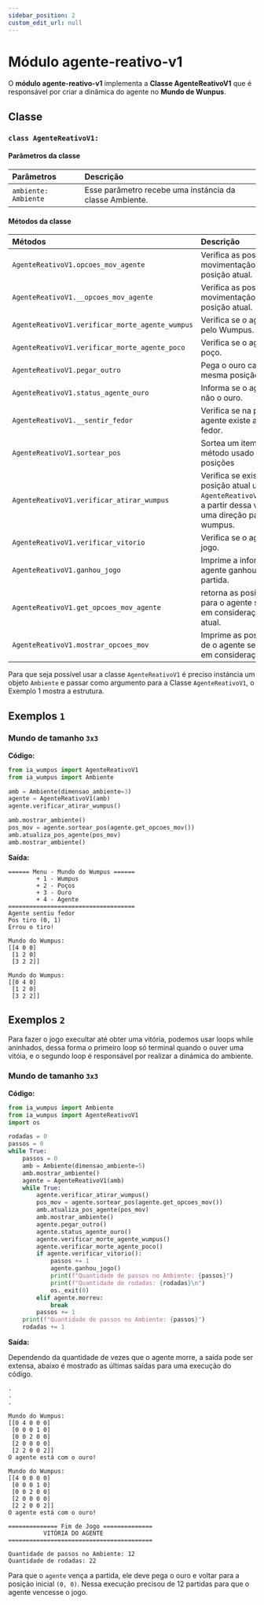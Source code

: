 ```yaml
---
sidebar_position: 2
custom_edit_url: null
---
```


# Módulo agente-reativo-v1

O **módulo agente-reativo-v1** implementa a **Classe AgenteReativoV1** que é responsável por criar a dinâmica do agente no **Mundo de Wunpus**.

## Classe

### `class AgenteReativoV1:`

#### Parâmetros da classe

| Parâmetros           | Descrição |
|        :---          |    :----   |
| `ambiente: Ambiente`    | Esse parâmetro recebe uma instáncia da classe Ambiente.  |

#### Métodos da classe

| Métodos              | Descrição |
|          :---        |    :----   |
| `AgenteReativoV1.opcoes_mov_agente`    |Verifica as possíveis opções de movimentação do agente para a posição atual.  |
| `AgenteReativoV1.__opcoes_mov_agente`    | Verifica as possíveis opções de movimentação do agente para a posição atual. |
| `AgenteReativoV1.verificar_morte_agente_wumpus`    | Verifica se o agente foi morto pelo Wumpus. |
| `AgenteReativoV1.verificar_morte_agente_poco`    | Verifica se o agente caiu no poço. |
| `AgenteReativoV1.pegar_outro`    | Pega o ouro caso esteja na mesma posição do agente. |
| `AgenteReativoV1.status_agente_ouro`    | Informa se o agente pegou ou não o ouro. |
| `AgenteReativoV1.__sentir_fedor`    | Verifica se na posição atual do agente existe a percepção de fedor. |
| `AgenteReativoV1.sortear_pos`    | Sortea um item de uma lista, método usado para sortear posições |
| `AgenteReativoV1.verificar_atirar_wumpus`    | Verifica se existe fedor na posição atual usando o método `AgenteReativoV1.__sentir_fedor`, a partir dessa validação, atira em uma direção para tentar matar o wumpus. |
| `AgenteReativoV1.verificar_vitorio`    | Verifica se o agente venceu o jogo. |
| `AgenteReativoV1.ganhou_jogo`    | Imprime a informação se o agente ganhou ou perdeu a partida. |
| `AgenteReativoV1.get_opcoes_mov_agente`    | retorna as posições possíveis para o agente se mover, levando em consideração a posição atual. |
| `AgenteReativoV1.mostrar_opcoes_mov`    |  Imprime as possições posiveis de o agente se mover, levando em consideração a posição atual|




<!--

### Métodos

### `Ambiente.__add_pos_obj()`

Posiciona o objeto em um local válido no ambiente, para isso, usa o método `Ambiente.__sortear_pos` para sortear a posição.

### `Ambiente.__sortear_pos()`

Sorteia uma posição para adicionar um objeto.

### `Ambiente.__add_percepcoes_obj(objeto, pos)`

Posiciona as percepções de um dado objeto ao seu redor.

### `Ambiente.__add_pos_wumpus()`

Posiciona o(s) Wumpos e as suas percepções no ambiente, usa os métodos `Ambiente.__add_pos_obj` e `Ambiente.__add_percepcoes_obj` para realizar a lógica.

### `Ambiente.__add_pos_pocos()`

Posiciona os poços e as suas percepções no ambiente, usa os métodos `Ambiente.add_pos_obj` e  `Ambiente.__add_percepcoes_obj`  para realizar a lógica.

### `Ambiente.__add_pos_ouro()`

Posiciona o(s) Ouro(s) e as suas percepções no ambiente, usa o método `Ambiente.__add_pos_obj` para realizar a lógica.

### `Ambiente.__add_pos_agente()`

Adiciona o Agente na posição `[0, 0]`

### `Ambiente.__menu()`

Menu com as descrições dos objetos.

### `Ambiente.infos_ambiente()`

Mostra informações sobre o Mundo do Wumpus.

### `Ambiente.mostrar_ambiente()`

Mostra a matriz que representa o Mundo do Wumpus.

### `Ambiente.mostrar_percepcoes()`

 Mostra as posições das percepções dos objetos.
 
 -->

Para que seja possível usar a classe `AgenteReativoV1` é preciso instáncia um objeto `Ambiente` e passar como argumento para a Classe `AgenteReativoV1`, o Exemplo 1 mostra a estrutura.

## Exemplos `1`

### Mundo de tamanho `3x3`

**Código:**
```python title="main.py"
from ia_wumpus import AgenteReativoV1
from ia_wumpus import Ambiente

amb = Ambiente(dimensao_ambiente=3)
agente = AgenteReativoV1(amb)
agente.verificar_atirar_wumpus()

amb.mostrar_ambiente()
pos_mov = agente.sortear_pos(agente.get_opcoes_mov())
amb.atualiza_pos_agente(pos_mov)
amb.mostrar_ambiente()
```

**Saída:**

```
====== Menu - Mundo do Wumpus ======
        + 1 - Wumpus
        + 2 - Poços
        + 3 - Ouro
        + 4 - Agente
====================================
Agente sentiu fedor
Pos tiro (0, 1)
Errou o tiro!

Mundo do Wumpus:
[[4 0 0]
 [1 2 0]
 [3 2 2]]

Mundo do Wumpus:
[[0 4 0]
 [1 2 0]
 [3 2 2]]
```


## Exemplos `2`

Para fazer o jogo execultar até obter uma vitória, podemos usar loops while aninhados, dessa forma o primeiro loop só terminal quando o ouver uma vitóia, e o segundo loop é responsável por realizar a dinámica do ambiente.

### Mundo de tamanho `3x3`

**Código:**
```python title="main.py"
from ia_wumpus import Ambiente
from ia_wumpus import AgenteReativoV1
import os

rodadas = 0
passos = 0
while True:
    passos = 0
    amb = Ambiente(dimensao_ambiente=5)
    amb.mostrar_ambiente()
    agente = AgenteReativoV1(amb)
    while True:
        agente.verificar_atirar_wumpus()
        pos_mov = agente.sortear_pos(agente.get_opcoes_mov())
        amb.atualiza_pos_agente(pos_mov)
        amb.mostrar_ambiente()
        agente.pegar_outro()
        agente.status_agente_ouro()
        agente.verificar_morte_agente_wumpus()
        agente.verificar_morte_agente_poco()
        if agente.verificar_vitorio():
            passos += 1
            agente.ganhou_jogo()
            print(f"Quantidade de passos no Ambiente: {passos}")
            print(f"Quantidade de rodadas: {rodadas}\n")
            os._exit(0)
        elif agente.morreu:
            break
        passos += 1
    print(f"Quantidade de passos no Ambiente: {passos}")
    rodadas += 1

```


**Saída:**

Dependendo da quantidade de vezes que o agente morre, a saída pode ser extensa, abaixo é mostrado
as últimas saídas para uma execução do código.

```
.
.
.

Mundo do Wumpus:
[[0 4 0 0 0]
 [0 0 0 1 0]
 [0 0 2 0 0]
 [2 0 0 0 0]
 [2 2 0 0 2]]
O agente está com o ouro!

Mundo do Wumpus:
[[4 0 0 0 0]
 [0 0 0 1 0]
 [0 0 2 0 0]
 [2 0 0 0 0]
 [2 2 0 0 2]]
O agente está com o ouro!

============== Fim de Jogo ==============
          VITÓRIA DO AGENTE
=========================================

Quantidade de passos no Ambiente: 12
Quantidade de rodadas: 22
```

Para que o `agente` vença a partida, ele deve pega o ouro e voltar para a posição inicial `(0, 0)`. Nessa execução precisou de 12 partidas para que o agente vencesse o jogo.